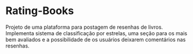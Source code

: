 # Rating-Books
Projeto de uma plataforma para postagem de resenhas de livros. Implementa sistema de classificação por estrelas, uma seção para os mais bem avaliados e a possibilidade de os usuários deixarem comentários nas resenhas.
